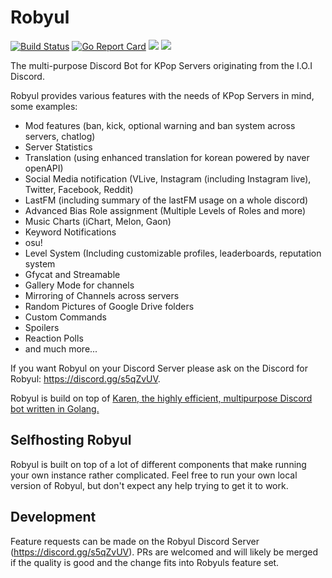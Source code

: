 # Robyul

[![Build Status](https://travis-ci.org/Seklfreak/Robyul2.svg?branch=master)](https://travis-ci.org/Seklfreak/Robyul2)
[![Go Report Card](https://goreportcard.com/badge/github.com/Seklfreak/Robyul2)](https://goreportcard.com/report/github.com/Seklfreak/Robyul2)
[<img src="https://img.shields.io/badge/Support-me!-orange.svg">](https://www.patreon.com/sekl)
[<img src="https://discordapp.com/api/guilds/286619174371852298/widget.png?style=shield">](https://discord.gg/s5qZvUV)

The multi-purpose Discord Bot for KPop Servers originating from the I.O.I Discord.

Robyul provides various features with the needs of KPop Servers in mind, some examples:
- Mod features (ban, kick, optional warning and ban system across servers, chatlog)
- Server Statistics
- Translation (using enhanced translation for korean powered by naver openAPI)
- Social Media notification (VLive, Instagram (including Instagram live), Twitter, Facebook, Reddit)
- LastFM (including summary of the lastFM usage on a whole discord)
- Advanced Bias Role assignment (Multiple Levels of Roles and more)
- Music Charts (iChart, Melon, Gaon)
- Keyword Notifications
- osu!
- Level System (Including customizable profiles, leaderboards, reputation system
- Gfycat and Streamable
- Gallery Mode for channels
- Mirroring of Channels across servers
- Random Pictures of Google Drive folders
- Custom Commands
- Spoilers
- Reaction Polls
- and much more...

If you want Robyul on your Discord Server please ask on the Discord for Robyul: https://discord.gg/s5qZvUV.

Robyul is build on top of [Karen, the highly efficient, multipurpose Discord bot written in Golang.](https://github.com/SubliminalHQ/karen)

## Selfhosting Robyul
Robyul is built on top of a lot of different components that make running your own instance rather complicated. Feel free to run your own local version of Robyul, but don't expect any help trying to get it to work.

## Development
Feature requests can be made on the Robyul Discord Server (https://discord.gg/s5qZvUV). PRs are welcomed and will likely be merged if the quality is good and the change fits into Robyuls feature set.
